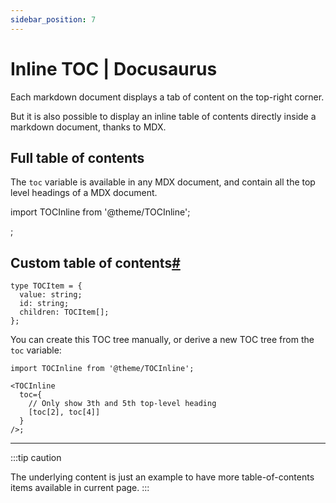 ```yaml
---
sidebar_position: 7
---
```


# Inline TOC | Docusaurus

Each markdown document displays a tab of content on the top-right corner.

But it is also possible to display an inline table of contents directly inside a markdown document, thanks to MDX.

## Full table of contents[](https://docusaurus.io/docs/markdown-features/code-blocks#full-table-of-contents "Direct link to heading")

The `toc` variable is available in any MDX document, and contain all the top level headings of a MDX document.

import TOCInline from '@theme/TOCInline';

<TOCInline toc={toc} />;

## Custom table of contents[#](https://docusaurus.io/docs/markdown-features/code-blocks#custom-table-of-contents "Direct link to heading")

```
type TOCItem = {
  value: string;
  id: string;
  children: TOCItem[];
};
```

You can create this TOC tree manually, or derive a new TOC tree from the `toc` variable:

```
import TOCInline from '@theme/TOCInline';

<TOCInline
  toc={
    // Only show 3th and 5th top-level heading
    [toc[2], toc[4]]
  }
/>;
```

---

:::tip caution

The underlying content is just an example to have more table-of-contents items available in current page.
:::
